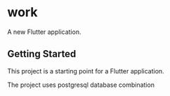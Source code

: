 # work

A new Flutter application.

## Getting Started

This project is a starting point for a Flutter application.

The project uses postgresql database combination
